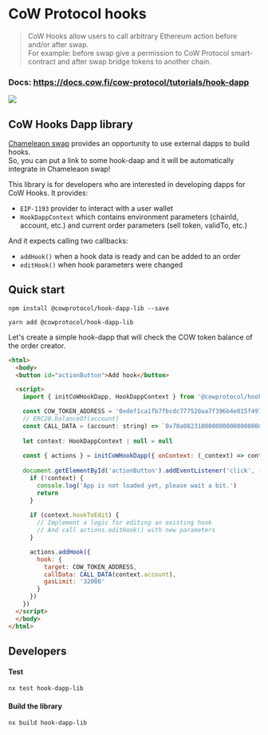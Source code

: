 # CoW Protocol hooks

>CoW Hooks allow users to call arbitrary Ethereum action before and/or after swap.  
>For example: before swap give a permission to CoW Protocol smart-contract and after swap bridge tokens to another chain.

### Docs: https://docs.cow.fi/cow-protocol/tutorials/hook-dapp

![](./demo.png)

## CoW Hooks Dapp library

[Chameleaon swap](https://swap.cow.fi/) provides an opportunity to use external dapps to build hooks.  
So, you can put a link to some hook-daap and it will be automatically integrate in Chameleaon swap!

This library is for developers who are interested in developing dapps for CoW Hooks.
It provides:
 - `EIP-1193` provider to interact with a user wallet
 - `HookDappContext` which contains environment parameters (chainId, account, etc.) and current order parameters (sell token, validTo, etc.)

And it expects calling two callbacks:
 - `addHook()` when a hook data is ready and can be added to an order
 - `editHook()` when hook parameters were changed

## Quick start

```
npm install @cowprotocol/hook-dapp-lib --save
```

```
yarn add @cowprotocol/hook-dapp-lib
```

Let's create a simple hook-dapp that will check the COW token balance of the order creator.

```html
<html>
  <body>
  <button id="actionButton">Add hook</button>

  <script>
    import { initCoWHookDapp, HookDappContext } from '@cowprotocol/hook-dapp-lib'

    const COW_TOKEN_ADDRESS = '0xdef1ca1fb7fbcdc777520aa7f396b4e015f497ab'
    // ERC20.balanceOf(account)
    const CALL_DATA = (account: string) => `0x70a08231000000000000000000000000${account.slice(2)}`
    
    let context: HookDappContext | null = null
  
    const { actions } = initCoWHookDapp({ onContext: (_context) => context = _context })
    
    document.getElementById('actionButton').addEventListener('click', () => {
      if (!context) {
        console.log('App is not loaded yet, please wait a bit.')
        return
      }
      
      if (context.hookToEdit) {
        // Implement a logic for editing an existing hook
        // And call actions.editHook() with new parameters
      }

      actions.addHook({
        hook: {
          target: COW_TOKEN_ADDRESS,
          callData: CALL_DATA(context.account),
          gasLimit: '32000'
        }
      })
    })
  </script>
  </body>
</html>
```

## Developers

#### Test

```
nx test hook-dapp-lib
```

#### Build the library

```
nx build hook-dapp-lib
```
